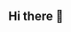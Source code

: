 ## Hi there 👋

<!--
- ⚡ Electrical and computer engineer with a passion for robotics and research.
- Knowledge seeker  
- Proficient in C++, MATLAB, Python, and hardware prototyping.
- Experienced in conducting research and working in the electrical industry.
- Strong involvement in clubs, volunteering, and competitions.
- Published 2 research papers in IEEE.
- have a samll business for journal [janaplan](https://salla.sa/janaplan)
- 📫 How to reach me: janabk3009@gimal.com

-->

